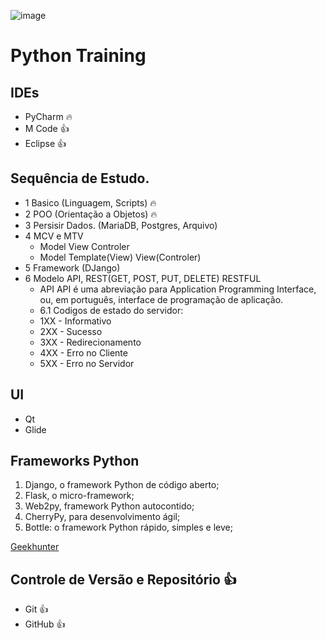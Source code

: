 ![image](https://user-images.githubusercontent.com/3974176/124803514-98814e00-df2f-11eb-98ec-46daa5325bb9.png)

# Python Training

## IDEs
- PyCharm 🔥
- M Code :+1:
- Eclipse 👍

## Sequência de Estudo.
* 1 Basico (Linguagem, Scripts) 🔥
* 2 POO (Orientação a Objetos) 🔥
* 3 Persisir Dados. (MariaDB, Postgres, Arquivo)
* 4 MCV e MTV
  * Model View Controler
  * Model Template(View) View(Controler)
* 5 Framework (DJango)
* 6 Modelo API, REST(GET, POST, PUT, DELETE) RESTFUL
  * API API é uma abreviação para Application Programming Interface, ou, em português, interface de programação de aplicação. 
  * 6.1 Codigos de estado do servidor:
  * 1XX - Informativo
  * 2XX - Sucesso
  * 3XX - Redirecionamento
  * 4XX - Erro no Cliente
  * 5XX - Erro no Servidor

## UI
- Qt
- Glide 

## Frameworks Python
1) Django, o framework Python de código aberto;
2) Flask, o micro-framework;
3) Web2py, framework Python autocontido;
4) CherryPy, para desenvolvimento ágil;
5) Bottle: o framework Python rápido, simples e leve;

[Geekhunter](https://blog.geekhunter.com.br/os-5-melhores-frameworks-de-python/)

## Controle de Versão e Repositório :+1:
- Git :+1:
- GitHub :+1:
